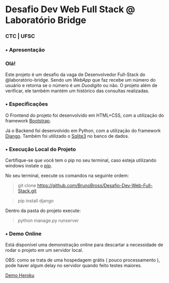 # Desafio Dev Web Full Stack @ Laboratório Bridge
### CTC | UFSC

### • Apresentação

### Olá!

Este projeto é um desafio da vaga de Desenvolvedor Full-Stack do @laboratório-bridge. Sendo um *WebApp* que faz recebe um número do usuário e retorna se o número é um *Duodigito* ou não. O projeto além de verificar, ele também mantém um histórico das consultas realizadas.

### • Especificações

O Frontend do projeto foi desenvolvido em HTML+CSS, com a utilização do framework [Bootstrap](https://getbootstrap.com/docs/4.0/getting-started/introduction/).

Já o Backend foi desenvolvido em Python, com a utilização do framework [Django](https://www.djangoproject.com/start/overview/). Também foi utilizado o [Sqlite3](https://www.sqlite.org/about.html) no banco de dados.

### • Execução Local do Projeto

Certifique-se que você tem o pip no seu terminal, caso esteja utilizando windows instale o [pip](https://dicasdepython.com.br/resolvido-pip-nao-e-reconhecido-como-um-comando-interno/).

No seu terminal, execute os comandos na seguinte ordem:
> git clone https://github.com/BrunoBross/Desafio-Dev-Web-Full-Stack.git

> pip install django

Dentro da pasta do projeto execute:

> python manage.py runserver

### • Demo Online
 
Está disponível uma demonstração online para descartar a necessidade de rodar o projeto em um servidor local.

OBS: como se trata de uma hospedagem grátis ( pouco processamento ), pode haver algum delay no servidor quando feito testes maiores.

[Demo Heroku](https://dev-bridge.herokuapp.com/)

